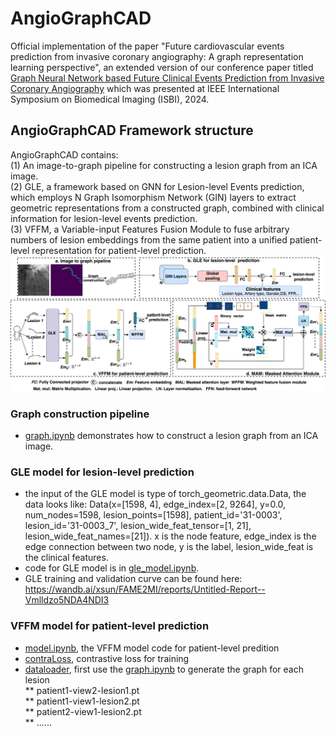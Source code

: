 # AngioGraphCAD

Official implementation of the paper "Future cardiovascular events prediction from invasive coronary angiography: A graph representation learning perspective", an extended version of our conference paper titled [Graph Neural Network based Future Clinical Events Prediction from Invasive Coronary Angiography](https://ieeexplore.ieee.org/abstract/document/10635813)
 which was presented at IEEE International Symposium on Biomedical Imaging (ISBI), 2024.

## AngioGraphCAD Framework structure
AngioGraphCAD contains:  
(1) An image-to-graph pipeline for constructing a lesion graph from an ICA image.  
(2) GLE, a framework based on GNN for Lesion-level Events prediction, which employs N Graph Isomorphism Network (GIN) layers to extract geometric representations from a constructed graph, combined with clinical information for lesion-level events prediction.  
(3) VFFM, a Variable-input Features Fusion Module to fuse arbitrary numbers of lesion embeddings from the same patient into a unified patient-level representation for patient-level prediction.  
![AngioGraphCAD structure:](model_fig/framework.png)

### Graph construction pipeline 
* [graph.ipynb](/graph.ipynb) demonstrates how to construct a lesion graph from an ICA image.
    
### GLE model for lesion-level prediction 
* the input of the GLE model is type of torch_geometric.data.Data, the data looks like: Data(x=[1598, 4], edge_index=[2, 9264], y=0.0, num_nodes=1598, lesion_points=[1598], patient_id='31-0003', lesion_id='31-0003_7', lesion_wide_feat_tensor=[1, 21], lesion_wide_feat_names=[21]). x is the node feature, edge_index is the edge connection between two node, y is the label, lesion_wide_feat is the clinical features.  
* code for GLE model is in [gle_model.ipynb](/GLE/gle_model.ipynb).   
* GLE training and validation curve can be found here:
https://wandb.ai/xsun/FAME2MI/reports/Untitled-Report--Vmlldzo5NDA4NDI3


### VFFM model for patient-level prediction 

* [model.ipynb](/VFFM/gle_model.ipynb), the VFFM model code for patient-level predition
* [contraLoss](/GLE/contraLss.ipynb), contrastive loss for training
* [dataloader](/GLE/patientDataset.ipynb), first use the [graph.ipynb](/graph.ipynb) to generate the graph for each lesion  
** patient1-view2-lesion1.pt  
** patient1-view1-lesion2.pt  
** patient2-view1-lesion2.pt  
** ......  
